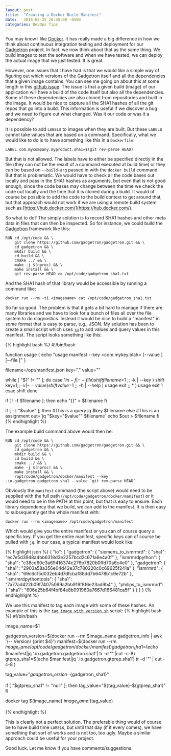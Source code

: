 ```yaml
---
layout: post
title:  "Creating a Docker Build Manifest"
date:   2016-02-25 20:45:00 -0500
categories: DevOps Tips
---
```


You may know I like [Docker](https://www.docker.com/). It has really made a big difference in how we think about continuous integration testing and deployment for our [Gadgetron](https://github.com/gadgetron/gadgetron) project. In fact, we now think about that as the same thing. We build images to test the software and when we have tested, we can deploy the actual image that we just tested. It is great.

However, one issues that I have had is that we would like a simple way of figuring out which versions of the Gadgetron itself and all the dependencies that a given image contains. You can see me going on about this at some length in this [github issue](https://github.com/docker/docker/issues/13178#issuecomment-184023295). The issue is that a given build (image) of our application will have a build of the code itself but also all the dependencies. Some of these dependencies are also cloned from repositories and built in the image. It would be nice to capture all the SHA1 hashes of all the git repos that go into a build. This information is useful if we discover a bug and we need to figure out what changed. Was it our code or was it a dependency?

It is possible to add `LABEL`s to images when they are built. But these `LABEL`s cannot take values that are based on a command. Specifically, what we would like to do is to have something like this in a `Dockerfile`:

    LABEL com.mycompany.myproduct.sha1=$(git rev-parse HEAD)

But that is not allowed. The labels have to either be specified directly in the file (they can not be the result of a command executed at build time) or they can be based on `--build-arg` passed in with the `docker build` command. But that is problematic. We would have to check all the code bases out locally and pass in the SHA1 hashes as arguments, but even that is not good enough, since the code bases may change between the time we check the code out locally and the time that it is cloned during a build. It would of course be possible to add the code to the build context to get around that, but that approach would not work if we are using a remote build system such as [https://hub.docker.com/](https://hub.docker.com/).

So what to do? The simply solution is to record SHA1 hashes and other meta data in files that can then be inspected. So for instance, we could build the [Gadgetron](https://github.com/gadgetron/gadgetron) framework like this:

    RUN cd /opt/code && \
        git clone https://github.com/gadgetron/gadgetron.git && \
        cd gadgetron && \
        mkdir build && \
        cd build && \
        cmake ../ && \
        make -j $(nproc) && \
        make install && \
        git rev-parse HEAD >> /opt/code/gadgetron_sha1.txt

And the SHA1 hash of that library would be accessible by running a command like:

    docker run --rm -ti <imagename> cat /opt/code/gadgetron_sha1.txt

So far so good. The problem is that it gets a bit hard to manage if there are many libraries and we have to look for a bunch of files all over the file system to do diagnostics. Instead it would be nice to build a "manifest" in some format that is easy to parse, e.g., JSON. My solution has been to create a small script which uses [`jq`](https://stedolan.github.io/jq/) to add values and query values in this manifest. The script looks something like this:

{% highlight bash %}
#!/bin/bash

function usage
{
    echo "usage manifest --key <com.mykey.blah> [--value <VALUE>] [--file <FILE>]"
}

filename=/opt/manifest.json
key="."
value=""

while [ "$1" != "" ]; do
    case $1 in
        -f | --file )           shift
                                filename=$1
                                ;;
        -k | --key )            shift
                                key=$1
                                ;;
        -v | --value )          shift
                                value=$1
                                ;;
        -h | --help )           usage
                                exit
                                ;;
        * )                     usage
                                exit 1
    esac
    shift
done

if [ ! -f $filename ]; then
    echo "{}" > $filename
fi

if [ -z "$value" ]; then
    #This is a query
    jq $key $filename
else
    #This is an assignment
    out=`jq "$key=\"$value\"" $filename`
    echo $out > $filename
fi
{% endhighlight %}


The example build command above would then be:

    RUN cd /opt/code && \
        git clone https://github.com/gadgetron/gadgetron.git && \
        cd gadgetron && \
        mkdir build && \
        cd build && \
        cmake ../ && \
        make -j $(nproc) && \
        make install && \
        /opt/code/gadgetron/docker/manifest --key .io.gadgetron.gadgetron.sha1 --value `git rev-parse HEAD` 

Obviously the `manifest` command (the script above) would need to be supplied with the full path (`/opt/code/gadgetron/docker/manifest`) or it would need to be in the PATH at this point, but that is easy to ensure. Each library dependency that we build, we can add to the manifest. It is then easy to subsequently get the whole manifest with:

    docker run --rm <imagename> /opt/code/gadgetron/manifest

Which would give you the entire manifest or you can of course query a specific key. If you get the entire manifest, specific keys can of course be pulled with `jq`. In our case, a typical manifest would look like:

{% highlight json %}
{
    "io": {
        "gadgetron": {
            "siemens_to_ismrmrd": {
                "sha1": "ec7e5d3948a4bb6318d3e2257bcd2c671a6e4a0f"
            },
            "ismrmrdpython": {
                "sha1": "c38cd60c3a69416374c276b7820b0ffd70a6c4e0"
            },
            "gadgetron": {
                "sha1": "2903a58a356e04d42e37c780220c0c69625f241a"
            },
            "ismrmrd": {
                "sha1": "69c6c15d032eb4d7dfcbaf88dd7b6478b1c9e72b"
            },
            "ismrmrdpythontools": {
                "sha1": "7a77ad422b09f74075069a2bb919f8f6e23ad9b4"
            },
            "philips_to_ismrmrd": {
                "sha1": "606e25b64f4bf84e8b991960a7667d166481ca5f"
            }
        }
    }
}
{% endhighlight %}

We use this manifest to tag each image with some of these hashes. An example of this is the [`tag_image_with_version.sh`](https://github.com/gadgetron/gadgetron/blob/master/docker/tag_image_with_version.sh) script:
{% highlight bash %}
#!/bin/bash

image_name=$1

gadgetron_version=$(docker run --rm $image_name gadgetron_info | awk '/-- Version/ {print $4}')
manifest=$(docker run --rm $image_name /opt/code/gadgetron/docker/manifest)
gadgetron_sha1=$(echo $manifest|jq '.io.gadgetron.gadgetron.sha1'| tr -d '"'|cut -c-8)
gtprep_sha1=$(echo $manifest|jq '.io.gadgetron.gtprep.sha1'| tr -d '"' | cut -c-8 )

tag_value="${gadgetron_version}-${gadgetron_sha1}"

if [ "$gtprep_sha1" != "null" ]; then
    tag_value="${tag_value}-${gtprep_sha1}"
fi

docker tag ${image_name} ${image_name}:${tag_value}

{% endhighlight %}

This is clearly not a perfect solution. The preferable thing would of course be to have build time `LABEL`s, but until that day (if it every comes), we have something that sort of works and is not too, too ugly. Maybe a similar approach could be useful for your project. 

Good luck. Let me know if you have comments/suggestions. 


